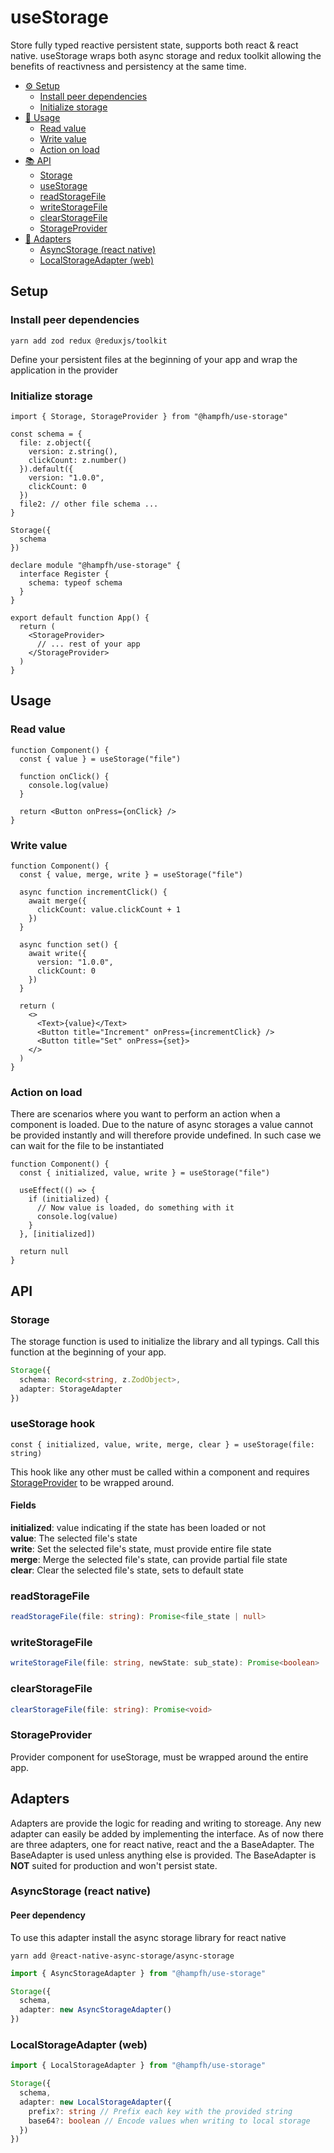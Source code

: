 # useStorage

Store fully typed reactive persistent state, supports both react & react native. useStorage wraps both async storage and redux toolkit allowing the benefits of reactivness and persistency at the same time.

- [⚙️ Setup](#setup)
  - [Install peer dependencies](#install-peer-dependencies)
  - [Initialize storage](#initialize-storage)
- [🚀 Usage](#usage)
  - [Read value](#read-value)
  - [Write value](#write-value)
  - [Action on load](#action-on-load)
- [📚 API](#api)
  - [Storage](#storage)
  - [useStorage](#usestorage-hook)
  - [readStorageFile](#readstoragefile)
  - [writeStorageFile](#writestoragefile)
  - [clearStorageFile](#clearstoragefile)
  - [StorageProvider](#storageprovider)
- [🔌 Adapters](#adapters)
  - [AsyncStorage (react native)](#asyncstorage-react-native)
  - [LocalStorageAdapter (web)](#localstorageadapter-web)

## Setup

### Install peer dependencies

```
yarn add zod redux @reduxjs/toolkit
```

Define your persistent files at the beginning of your app and wrap the application in the provider

### Initialize storage

```tsx
import { Storage, StorageProvider } from "@hampfh/use-storage"

const schema = {
  file: z.object({
    version: z.string(),
    clickCount: z.number()
  }).default({
    version: "1.0.0",
    clickCount: 0
  })
  file2: // other file schema ...
}

Storage({
  schema
})

declare module "@hampfh/use-storage" {
  interface Register {
    schema: typeof schema
  }
}

export default function App() {
  return (
    <StorageProvider>
      // ... rest of your app
    </StorageProvider>
  )
}
```

## Usage

### Read value

```tsx
function Component() {
  const { value } = useStorage("file")

  function onClick() {
    console.log(value)
  }

  return <Button onPress={onClick} />
}
```

### Write value

```tsx
function Component() {
  const { value, merge, write } = useStorage("file")

  async function incrementClick() {
    await merge({
      clickCount: value.clickCount + 1
    })
  }

  async function set() {
    await write({
      version: "1.0.0",
      clickCount: 0
    })
  }

  return (
    <>
      <Text>{value}</Text>
      <Button title="Increment" onPress={incrementClick} />
      <Button title="Set" onPress={set}>
    </>
  )
}
```

### Action on load

There are scenarios where you want to perform an action when a component is loaded. Due to the nature of async storages a value cannot be provided instantly and will therefore provide undefined. In such case we can wait for the file to be instantiated

```tsx
function Component() {
  const { initialized, value, write } = useStorage("file")

  useEffect(() => {
    if (initialized) {
      // Now value is loaded, do something with it
      console.log(value)
    }
  }, [initialized])

  return null
}
```

## API

### Storage

The storage function is used to initialize the library and all typings. Call this function at the beginning of your app.

```ts
Storage({
  schema: Record<string, z.ZodObject>,
  adapter: StorageAdapter
})
```

### useStorage hook

```tsx
const { initialized, value, write, merge, clear } = useStorage(file: string)
```

This hook like any other must be called within a component and requires [StorageProvider](#storageprovider) to be wrapped around.

#### Fields

**initialized**: value indicating if the state has been loaded or not  
**value**: The selected file's state  
**write**: Set the selected file's state, must provide entire file state  
**merge**: Merge the selected file's state, can provide partial file state  
**clear**: Clear the selected file's state, sets to default state

### readStorageFile

```ts
readStorageFile(file: string): Promise<file_state | null>
```

### writeStorageFile

```ts
writeStorageFile(file: string, newState: sub_state): Promise<boolean>
```

### clearStorageFile

```ts
clearStorageFile(file: string): Promise<void>
```

### StorageProvider

Provider component for useStorage, must be wrapped around the entire app.

## Adapters

Adapters are provide the logic for reading and writing to storeage. Any new adapter can easily be added by implementing the interface. As of now there are three adapters, one for react native, react and the a BaseAdapter. The BaseAdapter is used unless anything else is provided. The BaseAdapter is **NOT** suited for production and won't persist state.

### AsyncStorage (react native)

#### Peer dependency

To use this adapter install the async storage library for react native

```
yarn add @react-native-async-storage/async-storage
```

```ts
import { AsyncStorageAdapter } from "@hampfh/use-storage"

Storage({
  schema,
  adapter: new AsyncStorageAdapter()
})
```

### LocalStorageAdapter (web)

```ts
import { LocalStorageAdapter } from "@hampfh/use-storage"

Storage({
  schema,
  adapter: new LocalStorageAdapter({
    prefix?: string // Prefix each key with the provided string
    base64?: boolean // Encode values when writing to local storage
  })
})
```
